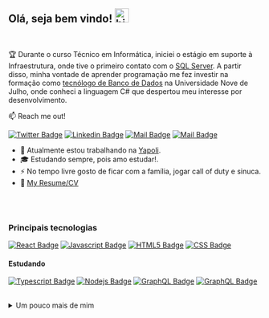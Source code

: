 ## Olá, seja bem vindo! <img src="https://user-images.githubusercontent.com/1303154/88677602-1635ba80-d120-11ea-84d8-d263ba5fc3c0.gif" width="28px" alt="hi">

<br />

:trophy: Durante o curso Técnico em Informática, iniciei o estágio em suporte à Infraestrutura, onde tive o primeiro contato com o [SQL Server](https://www.microsoft.com/pt-br/sql-server/sql-server-downloads). A partir disso, minha vontade de aprender programação me fez investir na formação como [tecnólogo de Banco de Dados](https://www.uninove.br/graduacao/tecnologia-em-banco-de-dados/o-que-e/) na Universidade Nove de Julho, onde conheci a linguagem C# que despertou meu interesse por desenvolvimento.

:mailbox: Reach me out!

[![Twitter Badge](https://img.shields.io/badge/-@maanolfi-1ca0f1?style=flat&labelColor=1ca0f1&logo=twitter&logoColor=white&link=https://twitter.com/maanolfi)](https://twitter.com/maanolfi) [![Linkedin Badge](https://img.shields.io/badge/-maanolfi-0e76a8?style=flat&labelColor=0e76a8&logo=linkedin&logoColor=white)](https://www.linkedin.com/in/maanolfi) [![Mail Badge](https://img.shields.io/badge/-marco.oliveira92-006fc0?style=flat&labelColor=006fc0&logo=microsoft-outlook&logoColor=white)](mailto:marco.oliveira92@hotmail.com) [![Mail Badge](https://img.shields.io/badge/-maanolfi-006fc0?style=flat&labelColor=006fc0&logo=telegram&logoColor=white)](https://t.me/maanolfi)

<!-- TODO: Add last video link -->

- 🔭 Atualmente estou trabalhando na [Yapoli](https://yapoli.com/).
- :mortar_board: Estudando sempre, pois amo estudar!.
- ⚡ No tempo livre gosto de ficar com a família, jogar call of duty e sinuca.
- :paperclip: [My Resume/CV](https://github.com/maanolfi/maanolfi/blob/master/resumes/profile.pdf)

<br />
<br />

### Principais tecnologias

[![React Badge](https://img.shields.io/badge/-React-61DBFB?style=for-the-badge&labelColor=white&logo=react&logoColor=61DBFB)](https://pt-br.reactjs.org/) [![Javascript Badge](https://img.shields.io/badge/-Javascript-F0DB4F?style=for-the-badge&labelColor=white&logo=javascript&logoColor=F0DB4F)](#) [![HTML5 Badge](https://img.shields.io/badge/-html5-ef5120?style=for-the-badge&labelColor=white&logo=html5&logoColor=ef5120)](#) [![CSS Badge](https://img.shields.io/badge/-css-e535ab?style=for-the-badge&labelColor=white&logo=css3&logoColor=e535ab)](#)

#### Estudando
 [![Typescript Badge](https://img.shields.io/badge/-Typescript-007acc?style=for-the-badge&labelColor=black&logo=typescript&logoColor=007acc)](#) [![Nodejs Badge](https://img.shields.io/badge/-Nodejs-3C873A?style=for-the-badge&labelColor=black&logo=node.js&logoColor=3C873A)](#) [![GraphQL Badge](https://img.shields.io/badge/-GraphQl-e535ab?style=for-the-badge&labelColor=black&logo=graphql&logoColor=e535ab)](#) [![GraphQL Badge](https://img.shields.io/badge/-GraphQl-663399?style=for-the-badge&labelColor=black&logo=gatsby&logoColor=663399)](#) 

<br />

<details>
<summary>
  Um pouco mais de mim
</summary>

<br >

Aliando cursos com minha habilidade autodidata em linguagens de programação, parti de C# para Java, Ruby, depois para React.js e JavaScript. Em 2019, tive um ano sabático, onde me dediquei exclusivamente ao aperfeiçoamento do conhecimento na arte de desenvolver em Javascript.

Hoje dedico minha habilidade como Desenvolvedor FrontEnd React.js garantindo que a experiência do usuário na interação com interfaces seja a melhor e mais fluida possível.

#### Github Stats

![Marco's github stats](https://github-readme-stats.vercel.app/api?username=maanolfi&count_private=true&theme=tokyonight&hide=contribs,prs)

![Top Langs](https://github-readme-stats.vercel.app/api/top-langs/?username=maanolfi&layout=compact)

</details>